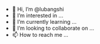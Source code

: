 - 👋 Hi, I’m @lubangshi
- 👀 I’m interested in ...
- 🌱 I’m currently learning ...
- 💞️ I’m looking to collaborate on ...
- 📫 How to reach me ...

<!---
lubangshi/lubangshi is a ✨ special ✨ repository because its `README.md` (this file) appears on your GitHub profile.
You can click the Preview link to take a look at your changes.
--->
